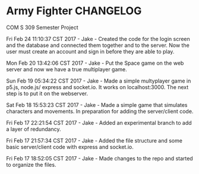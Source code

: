 # Army Fighter CHANGELOG

COM S 309 Semester Project


Fri Feb 24 11:10:37 CST 2017	- Jake - Created the code for the login screen and the database and connected them together and to the server. Now the user must create an account and sign in before they are able to play.


Mon Feb 20 13:42:06 CST 2017	- Jake - Put the Space game on the web server and now we have a true multiplayer game.


Sun Feb 19 05:34:22 CST 2017	- Jake - Made a simple multyplayer game in p5.js, node.js/ express and socket.io. It works on localhost:3000. The next step is to put it on the webserver.


Sat Feb 18 15:53:23 CST 2017    - Jake - Made a simple game that simulates characters and movements. In preparation for adding the server/client code.


Fri Feb 17 22:21:54 CST 2017    - Jake - Added an experimental branch to add a layer of redundancy.


Fri Feb 17 21:57:34 CST 2017    - Jake - Added the file structure and some basic server/client code with express and socket.io.


Fri Feb 17 18:52:05 CST 2017     - Jake - Made changes to the repo and started to organize the files.

